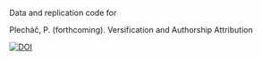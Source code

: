 Data and replication code for

Plecháč, P. (forthcoming). Versification and Authorship Attribution

[![DOI](https://zenodo.org/badge/DOI/10.5281/zenodo.4555251.svg)](https://doi.org/10.5281/zenodo.4555251)
